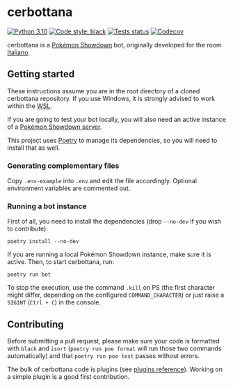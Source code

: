 # cerbottana

[![Python 3.10](https://img.shields.io/badge/python-3.10-blue.svg)](https://www.python.org/downloads/)
[![Code style: black](https://img.shields.io/badge/code%20style-black-000000.svg)](https://github.com/psf/black)
[![Tests status](https://img.shields.io/github/workflow/status/Parnassius/cerbottana/main/master?event=push&label=tests)](https://github.com/Parnassius/cerbottana/actions?query=workflow%3Amain)
[![Codecov](https://img.shields.io/codecov/c/gh/Parnassius/cerbottana/master?token=RYDAXOWCUS)](https://codecov.io/gh/Parnassius/cerbottana)

cerbottana is a [Pokémon Showdown](https://play.pokemonshowdown.com/) bot, originally developed for the room [Italiano](https://play.pokemonshowdown.com/italiano).

## Getting started

These instructions assume you are in the root directory of a cloned cerbottana repository. If you use Windows, it is strongly advised to work within the [WSL](https://docs.microsoft.com/en-us/windows/wsl).

If you are going to test your bot locally, you will also need an active instance of a [Pokémon Showdown server](https://github.com/smogon/pokemon-showdown).

This project uses [Poetry](https://python-poetry.org/) to manage its dependencies, so you will need to install that as well.

### Generating complementary files

Copy `.env-example` into `.env` and edit the file accordingly. Optional environment variables are commented out.

### Running a bot instance

First of all, you need to install the dependencies (drop `--no-dev` if you wish to contribute):

    poetry install --no-dev

If you are running a local Pokémon Showdown instance, make sure it is active. Then, to start cerbottana, run:

    poetry run bot

To stop the execution, use the command `.kill` on PS (the first character might differ, depending on the configured `COMMAND_CHARACTER`) or just raise a `SIGINT` (`Ctrl + C`) in the console.

## Contributing

Before submitting a pull request, please make sure your code is formatted with `black` and `isort` (`poetry run poe format` will run those two commands automatically) and that `poetry run poe test` passes without errors.

The bulk of cerbottana code is plugins (see [plugins reference](cerbottana/plugins/README.md)). Working on a simple plugin is a good first contribution.
